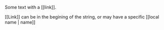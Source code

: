 Some text with a [[link]].

[[Link]] can be in the begining of the string, or may have a specific [[local name | name]]

